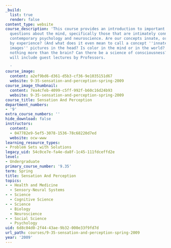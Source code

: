 ```yaml
---
_build:
  list: true
  render: false
content_type: website
course_description: 'This course provides an introduction to important philosophical
  questions about the mind, specifically those that are intimately connected with
  contemporary psychology and neuroscience. Are our concepts innate, or are they acquired
  by experience? (And what does it even mean to call a concept ''innate''?) Are ''mental
  images'' pictures in the head? Is color in the mind or in the world? Is the mind
  nothing more than the brain? Can there be a science of consciousness? The course
  will include guest lectures by Professors.

  '
course_image:
  content: a2ef9bd6-d361-d5b3-cf36-9e1035151d67
  website: 9-35-sensation-and-perception-spring-2009
course_image_thumbnail:
  content: 7ea4cfeb-4099-c5ff-992f-b60c16d24b93
  website: 9-35-sensation-and-perception-spring-2009
course_title: Sensation And Perception
department_numbers:
- '9'
extra_course_numbers: ''
hide_download: false
instructors:
  content:
  - 047782e9-5ef5-3078-1536-78c68220d7ed
  website: ocw-www
learning_resource_types:
- Problem Sets with Solutions
legacy_uid: 54c0ce7e-fa4e-da8f-1c45-111fdceffd2e
level:
- Undergraduate
primary_course_number: '9.35'
term: Spring
title: Sensation And Perception
topics:
- - Health and Medicine
  - Sensory-Neural Systems
- - Science
  - Cognitive Science
- - Science
  - Biology
  - Neuroscience
- - Social Science
  - Psychology
uid: 6d8c04d0-2f44-43ae-9b32-000e33f9fd7d
url_path: courses/9-35-sensation-and-perception-spring-2009
year: '2009'
---
```

